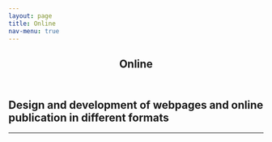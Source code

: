 ```yaml
---
layout: page
title: Online
nav-menu: true
---
```


<!-- Main -->
<div id="main" class="alt">

<!-- One -->
<section id="one">
	<div class="inner">
		<header class="major">
			<h1>Online</h1>
		</header>

<!-- Content -->
<h1 id="content">Design and development of webpages and online publication in different formats</h1>
<p></p>
<!--<div class="row">
	<div class="6u 12u$(small)">
		<h3></h3>
		<p></p>
	</div>
	<div class="6u$ 12u$(small)">
		<h3></h3>
		<p></p>
	</div>
	-->
</div>

<hr class="major" />


